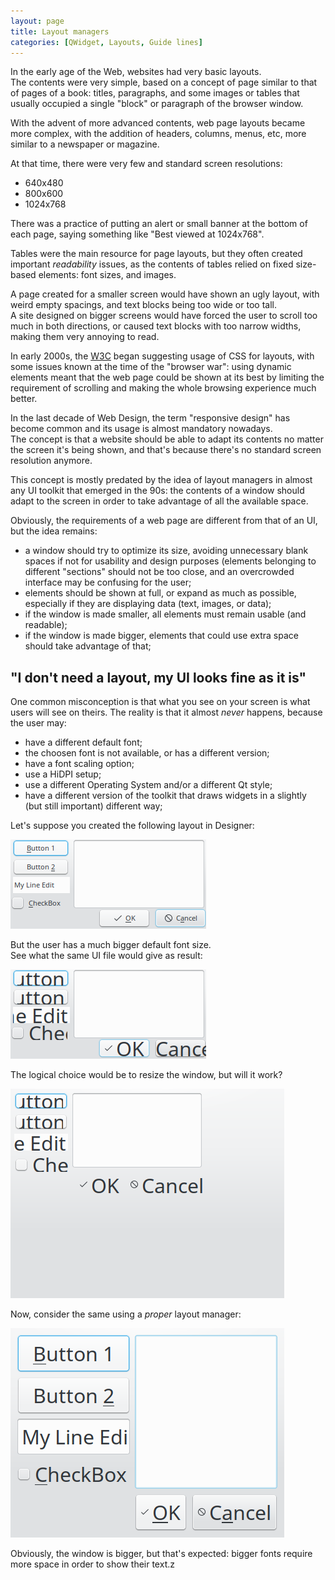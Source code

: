 ```yaml
---
layout: page
title: Layout managers
categories: [QWidget, Layouts, Guide lines]
---
```


In the early age of the Web, websites had very basic layouts.  
The contents were very simple, based on a concept of page similar to that of pages
of a book: titles, paragraphs, and some images or tables that usually occupied a
single "block" or paragraph of the browser window.

With the advent of more advanced contents, web page layouts became more complex,
with the addition of headers, columns, menus, etc, more similar to a newspaper or
magazine.

At that time, there were very few and standard screen resolutions:
- 640x480
- 800x600
- 1024x768

There was a practice of putting an alert or small banner at the bottom of each
page, saying something like "Best viewed at 1024x768".

Tables were the main resource for page layouts, but they often created important 
*readability* issues, as the contents of tables relied on fixed size-based 
elements: font sizes, and images.

A page created for a smaller screen would have shown an ugly layout, with weird
empty spacings, and text blocks being too wide or too tall.  
A site designed on bigger screens would have forced the user to scroll too much
in both directions, or caused text blocks with too narrow widths, making them
very annoying to read.

In early 2000s, the [W3C](https://en.wikipedia.org/wiki/World_Wide_Web_Consortium)
began suggesting usage of CSS for layouts, with some issues known at the time of
the "browser war": using dynamic elements meant that the web page could be shown
at its best by limiting the requirement of scrolling and making the whole browsing
experience much better.

In the last decade of Web Design, the term "responsive design" has become common
and its usage is almost mandatory nowadays.  
The concept is that a website should be able to adapt its contents no matter the
screen it's being shown, and that's because there's no standard screen resolution
anymore.

This concept is mostly predated by the idea of layout managers in almost any UI
toolkit that emerged in the 90s: the contents of a window should adapt to the
screen in order to take advantage of all the available space.

<!--more-->

Obviously, the requirements of a web page are different from that of an UI, but
the idea remains:

  - a window should try to optimize its size, avoiding unnecessary blank spaces 
if not for usability and design purposes (elements belonging to different
"sections" should not be too close, and an overcrowded interface may be confusing
for the user;
  - elements should be shown at full, or expand as much as possible, especially if
they are displaying data (text, images, or data);
  - if the window is made smaller, all elements must remain usable (and readable);
  - if the window is made bigger, elements that could use extra space should take
advantage of that;

## "I don't need a layout, my UI looks fine as it is"

One common misconception is that what you see on your screen is what users will
see on theirs. The reality is that it almost *never* happens, because the user may:

  - have a different default font;
  - the choosen font is not available, or has a different version;
  - have a font scaling option;
  - use a HiDPI setup;
  - use a different Operating System and/or a different Qt style;
  - have a different version of the toolkit that draws widgets in a
  slightly (but still important) different way;

Let's suppose you created the following layout in Designer:

[![no layout][1]][1]

But the user has a much bigger default font size.  
See what the same UI file would give as result:

[![no layout bigger font][2]][2]

The logical choice would be to resize the window, but will it work?

[![no resizing][3]][3]

Now, consider the same using a *proper* layout manager:

[![with layout manager][4]][4]

Obviously, the window is bigger, but that's expected: bigger fonts require more
space in order to show their text.z

  [1]: /assets/images/nolayout.png
  [2]: /assets/images/nolayout-bigger-font.png
  [3]: /assets/images/nolayout-bigger.png
  [4]: /assets/images/withlayout.png
